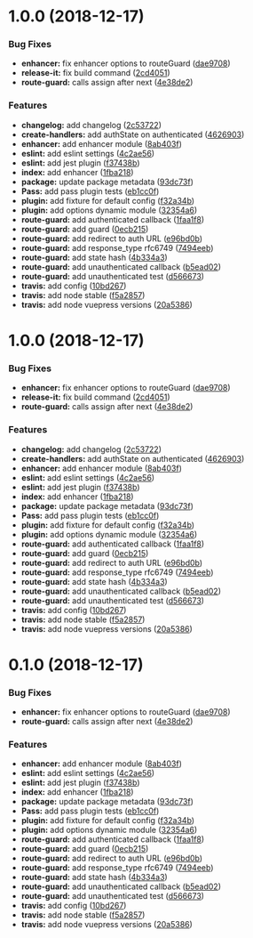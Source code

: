 # 1.0.0 (2018-12-17)


### Bug Fixes

* **enhancer:** fix enhancer options to routeGuard ([dae9708](https://github.com/InCuca/vuepress-pass/commit/dae9708))
* **release-it:** fix build command ([2cd4051](https://github.com/InCuca/vuepress-pass/commit/2cd4051))
* **route-guard:** calls assign after next ([4e38de2](https://github.com/InCuca/vuepress-pass/commit/4e38de2))


### Features

* **changelog:** add changelog ([2c53722](https://github.com/InCuca/vuepress-pass/commit/2c53722))
* **create-handlers:** add authState on authenticated ([4626903](https://github.com/InCuca/vuepress-pass/commit/4626903))
* **enhancer:** add enhancer module ([8ab403f](https://github.com/InCuca/vuepress-pass/commit/8ab403f))
* **eslint:** add eslint settings ([4c2ae56](https://github.com/InCuca/vuepress-pass/commit/4c2ae56))
* **eslint:** add jest plugin ([f37438b](https://github.com/InCuca/vuepress-pass/commit/f37438b))
* **index:** add enhancer ([1fba218](https://github.com/InCuca/vuepress-pass/commit/1fba218))
* **package:** update package metadata ([93dc73f](https://github.com/InCuca/vuepress-pass/commit/93dc73f))
* **Pass:** add pass plugin tests ([eb1cc0f](https://github.com/InCuca/vuepress-pass/commit/eb1cc0f))
* **plugin:** add fixture for default config ([f32a34b](https://github.com/InCuca/vuepress-pass/commit/f32a34b))
* **plugin:** add options dynamic module ([32354a6](https://github.com/InCuca/vuepress-pass/commit/32354a6))
* **route-guard:** add authenticated callback ([1faa1f8](https://github.com/InCuca/vuepress-pass/commit/1faa1f8))
* **route-guard:** add guard ([0ecb215](https://github.com/InCuca/vuepress-pass/commit/0ecb215))
* **route-guard:** add redirect to auth URL ([e96bd0b](https://github.com/InCuca/vuepress-pass/commit/e96bd0b))
* **route-guard:** add response_type rfc6749 ([7494eeb](https://github.com/InCuca/vuepress-pass/commit/7494eeb))
* **route-guard:** add state hash ([4b334a3](https://github.com/InCuca/vuepress-pass/commit/4b334a3))
* **route-guard:** add unauthenticated callback ([b5ead02](https://github.com/InCuca/vuepress-pass/commit/b5ead02))
* **route-guard:** add unauthenticated test ([d566673](https://github.com/InCuca/vuepress-pass/commit/d566673))
* **travis:** add config ([10bd267](https://github.com/InCuca/vuepress-pass/commit/10bd267))
* **travis:** add node stable ([f5a2857](https://github.com/InCuca/vuepress-pass/commit/f5a2857))
* **travis:** add node vuepress versions ([20a5386](https://github.com/InCuca/vuepress-pass/commit/20a5386))



# 1.0.0 (2018-12-17)


### Bug Fixes

* **enhancer:** fix enhancer options to routeGuard ([dae9708](https://github.com/InCuca/vuepress-pass/commit/dae9708))
* **release-it:** fix build command ([2cd4051](https://github.com/InCuca/vuepress-pass/commit/2cd4051))
* **route-guard:** calls assign after next ([4e38de2](https://github.com/InCuca/vuepress-pass/commit/4e38de2))


### Features

* **changelog:** add changelog ([2c53722](https://github.com/InCuca/vuepress-pass/commit/2c53722))
* **create-handlers:** add authState on authenticated ([4626903](https://github.com/InCuca/vuepress-pass/commit/4626903))
* **enhancer:** add enhancer module ([8ab403f](https://github.com/InCuca/vuepress-pass/commit/8ab403f))
* **eslint:** add eslint settings ([4c2ae56](https://github.com/InCuca/vuepress-pass/commit/4c2ae56))
* **eslint:** add jest plugin ([f37438b](https://github.com/InCuca/vuepress-pass/commit/f37438b))
* **index:** add enhancer ([1fba218](https://github.com/InCuca/vuepress-pass/commit/1fba218))
* **package:** update package metadata ([93dc73f](https://github.com/InCuca/vuepress-pass/commit/93dc73f))
* **Pass:** add pass plugin tests ([eb1cc0f](https://github.com/InCuca/vuepress-pass/commit/eb1cc0f))
* **plugin:** add fixture for default config ([f32a34b](https://github.com/InCuca/vuepress-pass/commit/f32a34b))
* **plugin:** add options dynamic module ([32354a6](https://github.com/InCuca/vuepress-pass/commit/32354a6))
* **route-guard:** add authenticated callback ([1faa1f8](https://github.com/InCuca/vuepress-pass/commit/1faa1f8))
* **route-guard:** add guard ([0ecb215](https://github.com/InCuca/vuepress-pass/commit/0ecb215))
* **route-guard:** add redirect to auth URL ([e96bd0b](https://github.com/InCuca/vuepress-pass/commit/e96bd0b))
* **route-guard:** add response_type rfc6749 ([7494eeb](https://github.com/InCuca/vuepress-pass/commit/7494eeb))
* **route-guard:** add state hash ([4b334a3](https://github.com/InCuca/vuepress-pass/commit/4b334a3))
* **route-guard:** add unauthenticated callback ([b5ead02](https://github.com/InCuca/vuepress-pass/commit/b5ead02))
* **route-guard:** add unauthenticated test ([d566673](https://github.com/InCuca/vuepress-pass/commit/d566673))
* **travis:** add config ([10bd267](https://github.com/InCuca/vuepress-pass/commit/10bd267))
* **travis:** add node stable ([f5a2857](https://github.com/InCuca/vuepress-pass/commit/f5a2857))
* **travis:** add node vuepress versions ([20a5386](https://github.com/InCuca/vuepress-pass/commit/20a5386))



# 0.1.0 (2018-12-17)


### Bug Fixes

* **enhancer:** fix enhancer options to routeGuard ([dae9708](https://github.com/InCuca/vuepress-pass/commit/dae9708))
* **route-guard:** calls assign after next ([4e38de2](https://github.com/InCuca/vuepress-pass/commit/4e38de2))


### Features

* **enhancer:** add enhancer module ([8ab403f](https://github.com/InCuca/vuepress-pass/commit/8ab403f))
* **eslint:** add eslint settings ([4c2ae56](https://github.com/InCuca/vuepress-pass/commit/4c2ae56))
* **eslint:** add jest plugin ([f37438b](https://github.com/InCuca/vuepress-pass/commit/f37438b))
* **index:** add enhancer ([1fba218](https://github.com/InCuca/vuepress-pass/commit/1fba218))
* **package:** update package metadata ([93dc73f](https://github.com/InCuca/vuepress-pass/commit/93dc73f))
* **Pass:** add pass plugin tests ([eb1cc0f](https://github.com/InCuca/vuepress-pass/commit/eb1cc0f))
* **plugin:** add fixture for default config ([f32a34b](https://github.com/InCuca/vuepress-pass/commit/f32a34b))
* **plugin:** add options dynamic module ([32354a6](https://github.com/InCuca/vuepress-pass/commit/32354a6))
* **route-guard:** add authenticated callback ([1faa1f8](https://github.com/InCuca/vuepress-pass/commit/1faa1f8))
* **route-guard:** add guard ([0ecb215](https://github.com/InCuca/vuepress-pass/commit/0ecb215))
* **route-guard:** add redirect to auth URL ([e96bd0b](https://github.com/InCuca/vuepress-pass/commit/e96bd0b))
* **route-guard:** add response_type rfc6749 ([7494eeb](https://github.com/InCuca/vuepress-pass/commit/7494eeb))
* **route-guard:** add state hash ([4b334a3](https://github.com/InCuca/vuepress-pass/commit/4b334a3))
* **route-guard:** add unauthenticated callback ([b5ead02](https://github.com/InCuca/vuepress-pass/commit/b5ead02))
* **route-guard:** add unauthenticated test ([d566673](https://github.com/InCuca/vuepress-pass/commit/d566673))
* **travis:** add config ([10bd267](https://github.com/InCuca/vuepress-pass/commit/10bd267))
* **travis:** add node stable ([f5a2857](https://github.com/InCuca/vuepress-pass/commit/f5a2857))
* **travis:** add node vuepress versions ([20a5386](https://github.com/InCuca/vuepress-pass/commit/20a5386))



